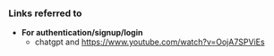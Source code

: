 ### Links referred to

- **For authentication/signup/login**
  - chatgpt and https://www.youtube.com/watch?v=OojA7SPViEs
